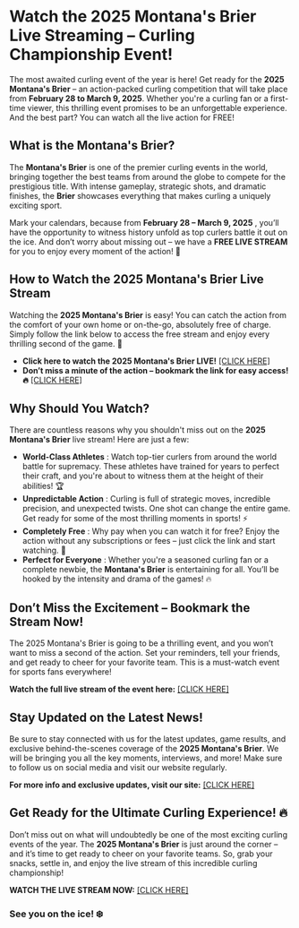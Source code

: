# Watch the 2025 Montana's Brier Live Streaming – Curling Championship Event!

The most awaited curling event of the year is here! Get ready for the **2025 Montana's Brier** – an action-packed curling competition that will take place from **February 28 to March 9, 2025**. Whether you're a curling fan or a first-time viewer, this thrilling event promises to be an unforgettable experience. And the best part? You can watch all the live action for FREE!

## What is the Montana's Brier?

The **Montana's Brier** is one of the premier curling events in the world, bringing together the best teams from around the globe to compete for the prestigious title. With intense gameplay, strategic shots, and dramatic finishes, the **Brier** showcases everything that makes curling a uniquely exciting sport.

Mark your calendars, because from **February 28 – March 9, 2025** , you’ll have the opportunity to witness history unfold as top curlers battle it out on the ice. And don’t worry about missing out – we have a **FREE LIVE STREAM** for you to enjoy every moment of the action! 👏

## How to Watch the 2025 Montana's Brier Live Stream

Watching the **2025 Montana's Brier** is easy! You can catch the action from the comfort of your own home or on-the-go, absolutely free of charge. Simply follow the link below to access the free stream and enjoy every thrilling second of the game. 🏅

- **Click here to watch the 2025 Montana's Brier LIVE!** [[CLICK HERE]](https://tinyurl.com/livestreamfreeo?st=2025montanasbrier&si=gh)
- **Don’t miss a minute of the action – bookmark the link for easy access! 🔥** [[CLICK HERE]](https://tinyurl.com/livestreamfreeo?st=2025montanasbrier&si=gh)

## Why Should You Watch?

There are countless reasons why you shouldn't miss out on the **2025 Montana's Brier** live stream! Here are just a few:

- **World-Class Athletes** : Watch top-tier curlers from around the world battle for supremacy. These athletes have trained for years to perfect their craft, and you're about to witness them at the height of their abilities! 🏆
- **Unpredictable Action** : Curling is full of strategic moves, incredible precision, and unexpected twists. One shot can change the entire game. Get ready for some of the most thrilling moments in sports! ⚡
- **Completely Free** : Why pay when you can watch it for free? Enjoy the action without any subscriptions or fees – just click the link and start watching. 🎉
- **Perfect for Everyone** : Whether you're a seasoned curling fan or a complete newbie, the **Montana's Brier** is entertaining for all. You’ll be hooked by the intensity and drama of the games! 🔥

## Don’t Miss the Excitement – Bookmark the Stream Now!

The 2025 Montana's Brier is going to be a thrilling event, and you won’t want to miss a second of the action. Set your reminders, tell your friends, and get ready to cheer for your favorite team. This is a must-watch event for sports fans everywhere!

**Watch the full live stream of the event here:** [[CLICK HERE]](https://tinyurl.com/livestreamfreeo?st=2025montanasbrier&si=gh)

## Stay Updated on the Latest News!

Be sure to stay connected with us for the latest updates, game results, and exclusive behind-the-scenes coverage of the **2025 Montana's Brier**. We will be bringing you all the key moments, interviews, and more! Make sure to follow us on social media and visit our website regularly.

**For more info and exclusive updates, visit our site:** [[CLICK HERE]](https://tinyurl.com/livestreamfreeo?st=2025montanasbrier&si=gh)

## Get Ready for the Ultimate Curling Experience! 🔥

Don’t miss out on what will undoubtedly be one of the most exciting curling events of the year. The **2025 Montana's Brier** is just around the corner – and it’s time to get ready to cheer on your favorite teams. So, grab your snacks, settle in, and enjoy the live stream of this incredible curling championship!

**WATCH THE LIVE STREAM NOW:** [[CLICK HERE]](https://tinyurl.com/livestreamfreeo?st=2025montanasbrier&si=gh)

### See you on the ice! ❄️
